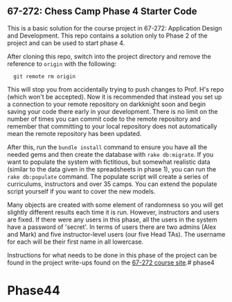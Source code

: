 ## 67-272: Chess Camp Phase 4 Starter Code ##

This is a basic solution for the course project in 67-272: Application Design and Development.  This repo contains a solution only to Phase 2 of the project and can be used to start phase 4.

After cloning this repo, switch into the project directory and remove the reference to `origin` with the following:

```
  git remote rm origin
```

This will stop you from accidentally trying to push changes to Prof. H's repo (which won't be accepted).  Now it is recommended that instead you set up a connection to your remote repository on darkknight soon and begin saving your code there early in your development.  There is no limit on the number of times you can commit code to the remote repository and remember that committing to your local repository does not automatically mean the remote repository has been updated.

After this, run the `bundle install` command to ensure you have all the needed gems and then create the database with `rake db:migrate`.  If you want to populate the system with fictitious, but somewhat realistic data (similar to the data given in the spreadsheets in phase 1), you can run the `rake db:populate` command.  The populate script will create a series of curriculums, instructors and over 35 camps.  You can extend the populate script yourself if you want to cover the new models.

Many objects are created with some element of randomness so you will get slightly different results each time it is run.  However, instructors and users are fixed.  If there were any users in this phase, all the users in the system have a password of 'secret'.  In terms of users there are two admins (Alex and Mark) and five instructor-level users (our five Head TAs).  The username for each will be their first name in all lowercase.


Instructions for what needs to be done in this phase of the project can be found in the project write-ups found on the [67-272 course site](http://67272.cmuis.net/projects/).# phase4
# Phase44
